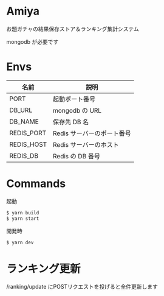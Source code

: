 # Amiya

お題ガチャの結果保存ストア＆ランキング集計システム

mongodb が必要です

# Envs

| 名前       | 説明                       |
| ---------- | -------------------------- |
| PORT       | 起動ポート番号             |
| DB_URL     | mongodb の URL             |
| DB_NAME    | 保存先 DB 名               |
| REDIS_PORT | Redis サーバーのポート番号 |
| REDIS_HOST | Redis サーバーのホスト     |
| REDIS_DB   | Redis の DB 番号           |

# Commands

起動

```sh
$ yarn build
$ yarn start
```

開発時

```sh
$ yarn dev
```

# ランキング更新
/ranking/update にPOSTリクエストを投げると全件更新します
